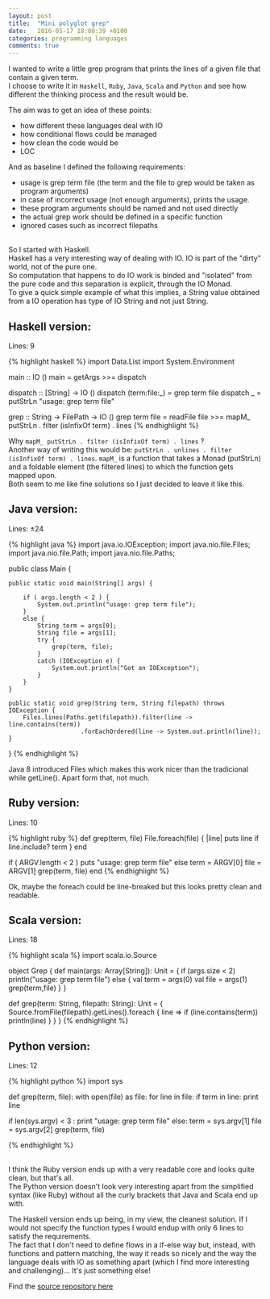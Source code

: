 ```yaml
---
layout: post
title:  "Mini polyglot grep"
date:   2016-05-17 18:00:39 +0100
categories: programming languages
comments: true
---
```


I wanted to write a little grep program that prints the lines of a given file that contain a given term.<br>
I choose to write it in ```Haskell```, ```Ruby```, ```Java```, ```Scala``` and ```Python``` and see how different the thinking process and the result would be.

The aim was to get an idea of these points:

- how different these languages deal with IO
- how conditional flows could be managed
- how clean the code would be
- LOC


 And as baseline I defined the following requirements:

- usage is grep term file (the term and the file to grep would be taken as program arguments)
- in case of incorrect usage (not enough arguments), prints the usage. 
- these program arguments should be named and not used directly
- the actual grep work should be defined in a specific function
- ignored cases such as incorrect filepaths

<br>
So I started with Haskell. <br>
Haskell has a very interesting way of dealing with IO. IO is part of the "dirty" world, not of the pure one. <br>
So computation that happens to do IO work is binded and "isolated" from the pure code and this separation is explicit, through the IO Monad.<br>
To give a quick simple example of what this implies, a String value obtained from a IO operation has type of IO String and not just String.

## Haskell version:

Lines: 9

{% highlight haskell %}
import Data.List
import System.Environment

main :: IO ()
main = getArgs >>= dispatch

dispatch :: [String] -> IO ()
dispatch (term:file:_) = grep term file
dispatch _ = putStrLn "usage: grep term file"

grep :: String -> FilePath -> IO ()
grep term file = readFile file >>= mapM_ putStrLn . filter (isInfixOf term) . lines
{% endhighlight %}


Why ```mapM_ putStrLn . filter (isInfixOf term) . lines``` ? <br>
Another way of writing this would be: ```putStrLn . unlines . filter (isInfixOf term) . lines```.
```mapM_``` is a function that takes a Monad (putStrLn) and a foldable element (the filtered lines) to which the function gets mapped upon.<br>
Both seem to me like fine solutions so I just decided to leave it like this.


## Java version:

Lines: ±24

{% highlight java %}
import java.io.IOException;
import java.nio.file.Files;
import java.nio.file.Path;
import java.nio.file.Paths;

public class Main {

    public static void main(String[] args) {

        if ( args.length < 2 ) {
            System.out.println("usage: grep term file");
        }
        else {
            String term = args[0];
            String file = args[1];
            try { 
                grep(term, file);
            }
            catch (IOException e) {
                System.out.println("Got an IOException");
            }
        }
    }

    public static void grep(String term, String filepath) throws IOException {
        Files.lines(Paths.get(filepath)).filter(line -> line.contains(term))
                        .forEachOrdered(line -> System.out.println(line));
    }
}
{% endhighlight %}


Java 8 introduced Files which makes this work nicer than the tradicional while getLine().
Apart form that, not much.



## Ruby version:

Lines: 10 

{% highlight ruby %}
def grep(term, file)
    File.foreach(file) { |line| puts line if line.include? term }
end

if ( ARGV.length < 2 )
    puts "usage: grep term file"
else
    term = ARGV[0]
    file = ARGV[1]
    grep(term, file)
end
{% endhighlight %} 

Ok, maybe the foreach could be line-breaked but this looks pretty clean and readable.


## Scala version:

Lines: 18

{% highlight scala %}
import scala.io.Source

object Grep {
   def main(args: Array[String]): Unit = {
      if (args.size < 2)
         println("usage: grep term file")
      else {
         val term = args(0)
         val file = args(1)
         grep(term,file) 
      }
   }
   
   def grep(term: String, filepath: String): Unit = {
      Source.fromFile(filepath).getLines().foreach { line =>
         if (line.contains(term))
            println(line)
      }
   }
}
{% endhighlight %} 



## Python version:

Lines: 12

{% highlight python %}
import sys

def grep(term, file):
    with open(file) as file:
        for line in file:
            if term in line: 
                print line

if len(sys.argv) < 3 :
    print "usage: grep term file"
else: 
    term = sys.argv[1]
    file = sys.argv[2]
    grep(term, file)

{% endhighlight %} 

<br>
I think the Ruby version ends up with a very readable core and looks quite clean, but that's all.<br>
The Python version doesn't look very interesting apart from the simplified syntax (like Ruby) without all the curly brackets that Java and Scala end up with. 

The Haskell version ends up being, in my view, the cleanest solution. If I would not specify the function types I would endup with only 6 lines to satisfy the requirements.<br>
The fact that I don't need to define flows in a if-else way but, instead, with functions and pattern matching, the way it reads so nicely and the way the language deals with IO as something apart (which I find more interesting and challenging)... It's just something else!


Find the [source repository here](https://github.com/NunoAlexandre/grep)

